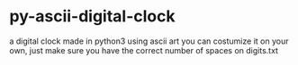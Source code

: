 # py-ascii-digital-clock
a digital clock made in python3 using ascii art
you can costumize it on your own, just make sure you have the correct number of spaces on digits.txt